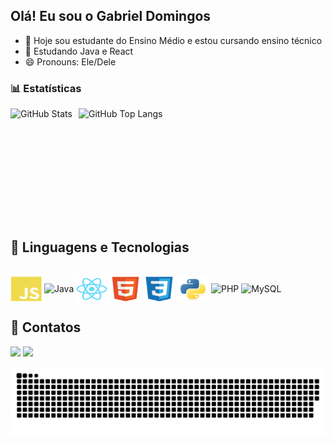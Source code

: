 ## Olá! Eu sou o Gabriel Domingos

- 🔭 Hoje sou estudante do Ensino Médio e estou cursando ensino técnico
- 🌱 Estudando Java e React
- 😄 Pronouns: Ele/Dele

### 📊 Estatísticas

<p style="display: flex; align-items: center; gap: 10px;">
  <img 
    alt="GitHub Stats" 
    height="180" 
    src="https://github-readme-stats.vercel.app/api?username=zZGabsZz&show_icons=true&theme=holi&include_all_commits=true&locale=pt-br" 
  />
  <img 
    alt="GitHub Top Langs" 
    height="180" 
    src="https://github-readme-stats.vercel.app/api/top-langs/?username=zZGabsZz&theme=holi&layout=compact&custom_title=Tecnologias&langs_count=9" 
  />
</p>


## 🤖 Linguagens e Tecnologias

<div style="display: inline_block"><br>
  <img align="center" alt="Js" height="40" width="50" src="https://raw.githubusercontent.com/devicons/devicon/master/icons/javascript/javascript-plain.svg">
  <img align="center" alt="Java" height="40" width="50" src="https://cdn.jsdelivr.net/gh/devicons/devicon@latest/icons/java/java-original.svg" />          
  <img align="center" alt="React" height="40" width="50" src="https://raw.githubusercontent.com/devicons/devicon/master/icons/react/react-original.svg">
  <img align="center" alt="HTML" height="40" width="50" src="https://raw.githubusercontent.com/devicons/devicon/master/icons/html5/html5-original.svg">
  <img align="center" alt="CSS" height="40" width="50" src="https://raw.githubusercontent.com/devicons/devicon/master/icons/css3/css3-original.svg">
  <img align="center" alt="Python" height="40" width="50" src="https://raw.githubusercontent.com/devicons/devicon/master/icons/python/python-original.svg">
  <img align="center" alt="PHP" height="40" width="50" src="https://cdn.jsdelivr.net/gh/devicons/devicon@latest/icons/php/php-original.svg" />
  <img align="center" alt="MySQL" height="40" width="50" src="https://cdn.jsdelivr.net/gh/devicons/devicon@latest/icons/mysql/mysql-original.svg" />
</div>

## 📱 Contatos

<div>  
  <a href = "https://mail.google.com/mail/u/0/#advanced-search/to=gabsildomingos%40gmail.com&query=in%3Asent&isrefinement=true&todisplay=Gabriel+Silva+Domingos?compose=DmwnWstzVFsCWkvHdNQPKJvQcKLWJNDHGBkWsCqfTVHDChwbZLJjFCChftFjTtQjJZjBjBJRJHtb"><img src="https://img.shields.io/badge/-Gmail-%23333?style=for-the-badge&logo=gmail&logoColor=white" target="_blank"></a>
  <a href="https://www.linkedin.com/in/gabriel-silva-domingos/" target="_blank"><img src="https://img.shields.io/badge/-LinkedIn-%230077B5?style=for-the-badge&logo=linkedin&logoColor=white" target="_blank"></a> 
</div>

![snake_gif](https://github.com/zZGabsZz/zZGabsZz/blob/output/github-snake-dark.svg)

